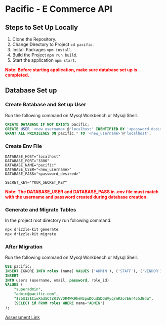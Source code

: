 # Pacific - E Commerce API

## Steps to Set Up Locally

1. Clone the Repository.
2. Change Directory to Project `cd pacific`.
3. Install Packages `npm install`.
4. Build the Project `npm run build`.
5. Start the application `npm start`.

<span style="color:red">**Note: Before starting application, make sure database set up is completed.**</span>

## Database Set up

### Create Batabase and Set up User

Run the following command on Mysql Workbench or Mysql Shell.

```sql
CREATE DATABASE IF NOT EXISTS pacific;
CREATE USER '<new_username>'@'localhost' IDENTIFIED BY '<password_desired>';
GRANT ALL PRIVILEGES ON pacific.* TO '<new_username>'@'localhost';
```

### Create Env File

```env
DATABASE_HOST="localhost"
DATABASE_PORT="3306"
DATABASE_NAME="pacific"
DATABASE_USER="<new_username>"
DATABASE_PASS="<password_desired>"

SECRET_KEY="YOUR_SECRET_KEY"
```

<span style="color:red">**Note: The DATABASE_USER and DATABASE_PASS in .env file must match with the username and password created during database creation.**</span>

### Generate and Migrate Tables

In the project root directory run following command:

```bash
npx drizzle-kit generate
npx drizzle-kit migrate
```

### After Migration

Run the following command on Mysql Workbench or Mysql Shell.

```sql
USE pacific;
INSERT IGNORE INTO roles (name) VALUES ('ADMIN'), ('STAFF'), ('VENDOR'), ('USER');
INSERT
INTO users (username, email, password, role_id)
VALUES (
    "superadmin",
    "admin@pacific.com",
    "$2b$12$CiwXadSCtZR1VVDR4WK9heN5puDQudSDGWVyqrnR2o7E6r455JBdu",
    (SELECT id FROM roles WHERE name="ADMIN")
);
```

[Assessment Link](https://workdrive.zohopublic.in/external/62c8876bc4894fe2f4dc8862c021bbb86bd1a6db08765d518926ef7d80cb82a3?layout=list)
